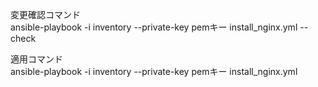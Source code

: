 変更確認コマンド    
ansible-playbook -i inventory --private-key pemキー install_nginx.yml --check    
    
適用コマンド    
ansible-playbook -i inventory --private-key pemキー install_nginx.yml    